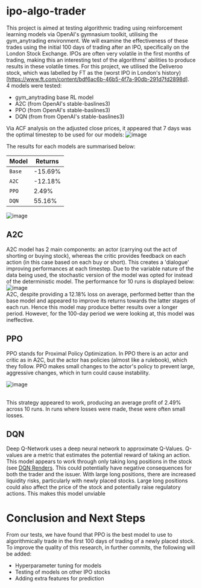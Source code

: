 # ipo-algo-trader

This project is aimed at testing algorithmic trading using reinforcement learning models via OpenAI's gymnasium toolkit, utilising the gym_anytrading environment. We will examine the effectiveness of these trades using the initial 100 days of trading after an IPO, specifically on the London Stock Exchange. IPOs are often very volatile in the first months of trading, making this an interesting test of the algorithms' abilities to produce results in these volatile times.  For this project, we utilised the Deliveroo stock, which was labelled by FT as the (worst IPO in London's history)[https://www.ft.com/content/bdf6ac6b-46b5-4f7a-90db-291d7fd2898d]. 
<br>
4 models were tested:
* gym_anytrading base RL model
* A2C (from OpenAI's stable-baslines3)
* PPO (from OpenAI's stable-baslines3)
* DQN (from from OpenAI's stable-baslines3)

Via ACF analysis on the adjusted close prices, it appeared that 7 days was the optimal timestep to be used for our models:
![image](https://github.com/abhirup-roy/Portfolio/assets/66738639/9128828b-9eb9-4128-b6b6-524c477e8bb5)

The results for each models are summarised below:

|   Model      |    Returns |
|    ---       |     ---    |
|   `Base`     |  -15.69%   |
|    `A2C`     |  -12.18%   |
|    `PPO`     |    2.49%   |
|    `DQN`     |    55.16%  |

![image](https://github.com/abhirup-roy/Portfolio/assets/66738639/27902d64-9de4-4592-8cac-aa5245683986)


## A2C 
A2C model has 2 main components: an actor (carrying out the act of shorting or buying stock), whereas the critic provides feedback on each action (in this case based on each buy or short). This creates a 'dialogue' improving performances at each timestep. Due to the variable nature of the data being used, the stochastic version of the model was opted for instead of the deterministic model. The performance for 10 runs is displayed below:<br>
![image](https://github.com/abhirup-roy/Portfolio/assets/66738639/caa74ea6-234b-466d-8b99-42a3208a22de) <br>
A2C, despite providing a 12.18% loss on average, performed better than the base model and appeared to improve its returns towards the latter stages of each run. Hence this model may produce better results over a longer period. However, for the 100-day period we were looking at, this model was ineffective.

## PPO 
PPO stands for Proximal Policy Optimization. In PPO there is an actor and critic as in A2C, but the actor has policies (almost like a rulebook), which they follow. PPO makes small changes to the actor's policy to prevent large, aggressive changes, which in turn could cause instability. <br>

![image](https://github.com/abhirup-roy/Portfolio/assets/66738639/0225d50d-2ce8-4a19-8bfd-ce4604a6ff63)

<br>
This strategy appeared to work, producing an average profit of 2.49% across 10 runs. In runs where losses were made, these were often small losses. 

## DQN
Deep Q-Network uses a deep neural network to approximate Q-Values. Q-values are a metric that estimates the potential reward of taking an action. This model appears to work through only taking long positions in the stock (see [DQN Renders](https://github.com/abhirup-roy/Portfolio/tree/main/ipo-algo-trading/renders/dqn ). This could potentially have negative consequences for both the trader and the issuer. With large long positions, there are increased liquidity risks, particularly with newly placed stocks. Large long positions could also affect the price of the stock and potentially raise regulatory actions. This makes this model unviable

# Conclusion and Next Steps
From our tests, we have found that PPO is the best model to use to algorithmically trade in the first 100 days of trading of a newly placed stock. To improve the quality of this research, in further commits, the following will be added:
* Hyperparameter tuning for models
* Testing of models on other IPO stocks
* Adding extra features for prediction
